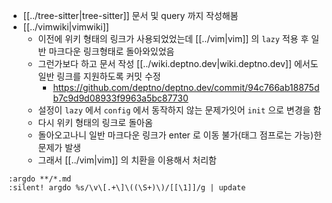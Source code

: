 - [[../tree-sitter|tree-sitter]] 문서 및 query 까지 작성해봄
- [[../vimwiki|vimwiki]]
  - 이전에 위키 형태의 링크가 사용되었었는데 [[../vim|vim]] 의 `lazy` 적용 후 일반 마크다운  링크형태로 돌아와있었음
  - 그런가보다 하고 문서 작성 [[../wiki.deptno.dev|wiki.deptno.dev]] 에서도 일반 링크를 지원하도록 커밋 수정
    + https://github.com/deptno/deptno.dev/commit/94c766ab18875db7c9d9d08933f9963a5bc87730
  - 설정이 `lazy` 에서 `config` 에서 동작하지 않는 문제가잇어 `init` 으로 변경을 함
  - 다시 위키 형태의 링크로 돌아옴
  - 돌아오고나니 일반 마크다운 링크가 enter 로 이동 불가(태그 점프로는 가능)한 문제가  발생
  - 그래서 [[../vim|vim]] 의 치환을 이용해서 처리함
```vim
:argdo **/*.md
:silent! argdo %s/\v\[.+\]\((\S+)\)/[[\1]]/g | update
```
